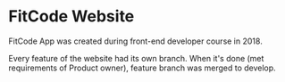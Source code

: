 # FitCode Website

FitCode App was created during front-end developer course in 2018.

Every feature of the website had its own branch. When it's done (met requirements of Product owner), feature branch was merged to develop.